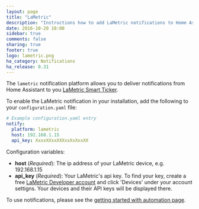 ```yaml
---
layout: page
title: "LaMetric"
description: "Instructions how to add LaMetric notifications to Home Assistant."
date: 2016-10-20 10:00
sidebar: true
comments: false
sharing: true
footer: true
logo: lametric.png
ha_category: Notifications
ha_release: 0.31
---
```



The `lametric` notification platform allows you to deliver notifications from Home Assistant to you [LaMetric Smart Ticker](http://lametric.com/).

To enable the LaMetric notification in your installation, add the following to your `configuration.yaml` file:

```yaml
# Example configuration.yaml entry
notify:
  platform: lametric
  host: 192.168.1.15
  api_key: XxxxXXxxXXXxxXxXxxXX
```

Configuration variables:

- **host** (*Required*): The ip address of your LaMetric device, e.g. 192.168.1.15
- **api_key** (*Required*): Your LaMetric's api key. To find your key, create a free [LaMetric Developer account](https://developer.lametric.com/user/devices) and click 'Devices' under your account settigns. Your devices and their API keys will be displayed there.

To use notifications, please see the [getting started with automation page](/getting-started/automation/).
